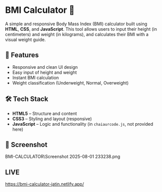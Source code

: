 # BMI Calculator 🧮

A simple and responsive Body Mass Index (BMI) calculator built using **HTML**, **CSS**, and **JavaScript**. This tool allows users to input their height (in centimeters) and weight (in kilograms), and calculates their BMI with a visual weight guide.

## 🚀 Features

- Responsive and clean UI design
- Easy input of height and weight
- Instant BMI calculation
- Weight classification (Underweight, Normal, Overweight)

## 🛠️ Tech Stack

- **HTML5** – Structure and content
- **CSS3** – Styling and layout (responsive)
- **JavaScript** – Logic and functionality (in `chaiaurcode.js`, not provided here)

## 📸 Screenshot
BMI-CALCULATOR\Screenshot 2025-08-01 233238.png

## LIVE 
https://bmi-calculator-jatin.netlify.app/